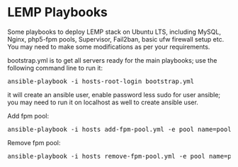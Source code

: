 LEMP Playbooks
=========================

Some playbooks to deploy LEMP stack on Ubuntu LTS, including MySQL, Nginx, php5-fpm pools, Supervisor, Fail2ban, basic ufw firewall setup etc. You may need to make some modifications as per your requirements.

bootstrap.yml is to get all servers ready for the main playbooks; use the following command line to run it:
<pre>ansible-playbook -i hosts-root-login bootstrap.yml</pre>

it will create an ansible user, enable password less sudo for user ansible; you may need to run it on localhost as well to create ansible user.

Add fpm pool:
<pre>ansible-playbook -i hosts add-fpm-pool.yml -e pool_name=poolname</pre>

Remove fpm pool:
<pre>ansible-playbook -i hosts remove-fpm-pool.yml -e pool_name=poolname</pre>


